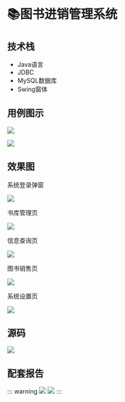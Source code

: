 # 📚图书进销管理系统

<MyGlobalComponent />

## 技术栈
- Java语言
- JDBC
- MySQL数据库
- Swing窗体
## 用例图示

![](http://cdn.qiniu.liyansheng.top/typora/20210714195330101.png)

![](http://cdn.qiniu.liyansheng.top/typora/20210714200358914.png)


## 效果图

系统登录弹窗

![](http://cdn.qiniu.liyansheng.top/typora/image-20220611202747601.png)

书库管理页

![](http://cdn.qiniu.liyansheng.top/typora/image-20220611202946279.png)

信息查询页

![](http://cdn.qiniu.liyansheng.top/typora/image-20220611203012901.png)

图书销售页

![](http://cdn.qiniu.liyansheng.top/typora/image-20220611203036093.png)

系统设置页

![](http://cdn.qiniu.liyansheng.top/typora/image-20220611203057204.png)

## 源码
<gzh />

![](http://cdn.qiniu.liyansheng.top/img/20240526171732.png)




## 配套报告

::: warning
![](http://cdn.qiniu.liyansheng.top/img/12312预览图.png)
![](http://cdn.qiniu.liyansheng.top/img/Snipaste_2024-06-15_00-01-27.png)
:::

